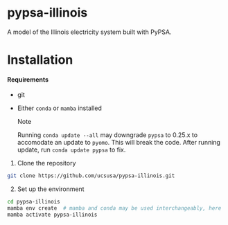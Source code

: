 # pypsa-illinois
A model of the Illinois electricity system built with PyPSA.



# Installation

#### Requirements

* git
* Either `conda` or `mamba` installed
    
    >[!NOTE] 
    > Running `conda update --all` may downgrade `pypsa` to 0.25.x to accomodate an update to `pyomo`. This will break the code. After running update, run `conda update pypsa` to fix.

1. Clone the repository

```bash
git clone https://github.com/ucsusa/pypsa-illinois.git
```

2. Set up the environment

```bash
cd pypsa-illinois
mamba env create  # mamba and conda may be used interchangeably, here
mamba activate pypsa-illinois
```

